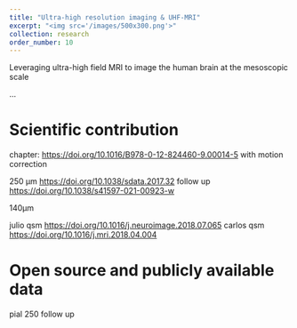 ```yaml
---
title: "Ultra-high resolution imaging & UHF-MRI"
excerpt: "<img src='/images/500x300.png'>"
collection: research
order_number: 10
---
```


Leveraging ultra-high field MRI to image the human brain at the mesoscopic scale

... 

# Scientific contribution

chapter: https://doi.org/10.1016/B978-0-12-824460-9.00014-5 with motion correction

250 µm https://doi.org/10.1038/sdata.2017.32
follow up https://doi.org/10.1038/s41597-021-00923-w 

140µm

julio qsm https://doi.org/10.1016/j.neuroimage.2018.07.065
carlos qsm https://doi.org/10.1016/j.mri.2018.04.004

# Open source and publicly available data

pial
250
follow up
